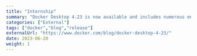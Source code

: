 ```yaml
---
title: "Internship"
summary: "Docker Desktop 4.23 is now available and includes numerous enhancements, including ASP.NET Core support in Docker Init, Configuration Integrity Check to alert on any configuration changes that require attention, and cross-domain identity management. "
categories: ["External"]
tags: ["docker","blog","release"]
externalUrl: "https://www.docker.com/blog/docker-desktop-4-23/"
date: 2023-06-20
weight: 1
---
```

